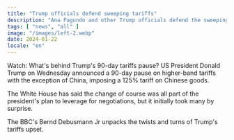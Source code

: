 ```yaml
---
title: "Trump officials defend sweeping tariffs"
description: "Ana Fagundo and other Trump officials defend the sweeping tariffs imposed on China and other countries."
tags: [ "news", "all" ]
image: "/images/left-2.webp"
date: 2024-01-22
locale: "en"
---
```


Watch: What's behind Trump's 90-day tariffs pause?
US President Donald Trump on Wednesday announced a 90-day pause on higher-band tariffs with the exception of China, imposing a 125% tariff on Chinese goods.

The White House has said the change of course was all part of the president's plan to leverage for negotiations, but it initially took many by surprise.

The BBC's Bernd Debusmann Jr unpacks the twists and turns of Trump's tariffs upset.
